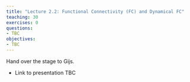 ```yaml
---
title: "Lecture 2.2: Functional Connectivity (FC) and Dynamical FC"
teaching: 30
exercises: 0
questions:
- TBC
objectives:
- TBC
---
```


Hand over the stage to Gijs.

- Link to presentation TBC
